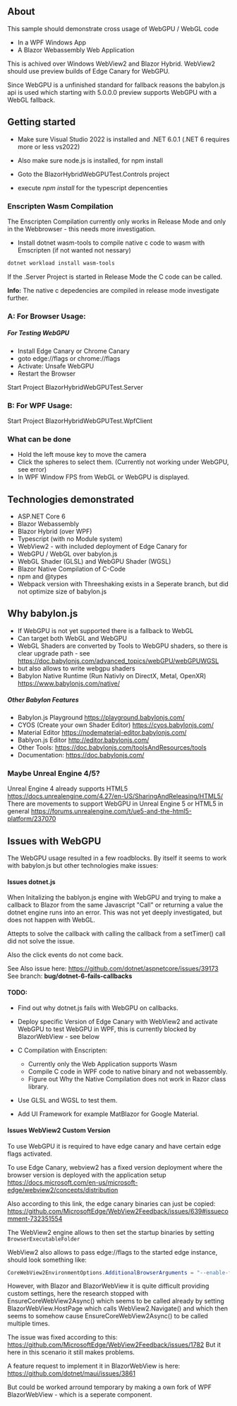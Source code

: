 ## About

This sample should demonstrate cross usage of WebGPU / WebGL code
- In a WPF Windows App
- A Blazor Webassembly Web Application

This is achived over Windows WebView2 and Blazor Hybrid.
WebView2 should use preview builds of Edge Canary for WebGPU.

Since WebGPU is a unfinished standard for fallback reasons the babylon.js api
is used which starting with 5.0.0.0 preview supports WebGPU with a WebGL fallback.

## Getting started

- Make sure Visual Studio 2022 is installed and .NET 6.0.1 (.NET 6 requires more or less vs2022)
- Also make sure node.js is installed, for npm install

- Goto the BlazorHybridWebGPUTest.Controls project
- execute *npm install* for the typescript depencenties

### Enscripten Wasm Compilation

The Enscripten Compilation currently only works in Release Mode and only in the Webbrowser - this needs more investigation.

- Install dotnet wasm-tools to compile native c code to wasm with Emscripten (if not wanted not nessary)
```powershell
dotnet workload install wasm-tools
```

If the .Server Project is started in Release Mode the C code can be called.

**Info:** The native c depedencies are compiled in release mode investigate further.

### A: For Browser Usage:

##### For Testing WebGPU

- Install Edge Canary or Chrome Canary
- goto edge://flags or chrome://flags
- Activate: Unsafe WebGPU
- Restart the Browser

Start Project 
BlazorHybridWebGPUTest.Server


### B: For WPF Usage:

Start Project
BlazorHybridWebGPUTest.WpfClient

### What can be done

- Hold the left mouse key to move the camera
- Click the spheres to select them. (Currently not working under WebGPU, see error)
- In WPF Window FPS from WebGL or WebGPU is displayed.

## Technologies demonstrated
- ASP.NET Core 6
- Blazor Webassembly
- Blazor Hybrid (over WPF)
- Typescript (with no Module system)
- WebView2 - with included deployment of Edge Canary for 
- WebGPU / WebGL over babylon.js
- WebGL Shader (GLSL) and WebGPU Shader (WGSL)
- Blazor Native Compilation of C-Code
- npm and @types
- Webpack version with Threeshaking exists in a Seperate branch, but did not optimize size of babylon.js

## Why babylon.js

- If WebGPU is not yet supported there is a fallback to WebGL
- Can target both WebGL and WebGPU
- WebGL Shaders are converted by Tools to WebGPU shaders, so there is clear upgrade path - see https://doc.babylonjs.com/advanced_topics/webGPU/webGPUWGSL
- but also allows to write webgpu shaders
- Babylon Native Runtime (Run Nativly on DirectX, Metal, OpenXR) https://www.babylonjs.com/native/ 

##### Other Babylon Features

- Babylon.js Playground https://playground.babylonjs.com/
- CYOS (Create your own Shader Editor) https://cyos.babylonjs.com/
- Material Editor https://nodematerial-editor.babylonjs.com/
- Bablyon.js Editor http://editor.babylonjs.com/
- Other Tools: https://doc.babylonjs.com/toolsAndResources/tools
- Documentation: https://doc.babylonjs.com/

### Maybe Unreal Engine 4/5?

Unreal Engine 4 already supports HTML5 https://docs.unrealengine.com/4.27/en-US/SharingAndReleasing/HTML5/
There are movements to support WebGPU in Unreal Engine 5 or HTML5 in general https://forums.unrealengine.com/t/ue5-and-the-html5-platform/237070

## Issues with WebGPU

The WebGPU usage resulted in a few roadblocks. By itself it seems to work with babylon.js but other technologies make issues:

#### Issues dotnet.js

When Initalizing the bablyon.js engine with WebGPU and trying to make a callback 
to Blazor from the same Javascript "Call" or returning a value the dotnet engine runs into an error.
This was not yet deeply investigated, but does not happen with WebGL.

Attepts to solve the callback with calling the callback from a setTimer() call did not solve the issue.

Also the click events do not come back.

See Also issue here:
https://github.com/dotnet/aspnetcore/issues/39173
See branch: **bug/dotnet-6-fails-callbacks**

#### TODO:

- Find out why dotnet.js fails with WebGPU on callbacks.
- Deploy specific Version of Edge Canary with WebView2 and activate WebGPU to test WebGPU in WPF, this is currently blocked by BlazorWebView - see below
- C Compilation with Enscripten:
    - Currently only the Web Application supports Wasm
    - Compile C code in WPF code to native binary and not webassembly.
    - Figure out Why the Native Compilation does not work in Razor class library.

- Use GLSL and WGSL to test them.
- Add UI Framework for example MatBlazor for Google Material.

#### Issues WebView2 Custom Version

To use WebGPU it is required to have edge canary and have certain edge flags activated.

To use Edge Canary, webview2 has a fixed version deployment where the browser version is deployed with the application setup
https://docs.microsoft.com/en-us/microsoft-edge/webview2/concepts/distribution

Also according to this link, the edge canary binaries can just be copied:
https://github.com/MicrosoftEdge/WebView2Feedback/issues/639#issuecomment-732351554

The WebView2 engine allows to then set the startup binaries by setting `BrowserExecutableFolder`

WebView2 also allows to pass edge://flags to the started edge instance,
should look something like: 
```csharp
CoreWebView2EnvironmentOptions.AdditionalBrowserArguments = "--enable-features=enable-unsafe-webgpu
```

However, with Blazor and BlazorWebView it is quite difficult providing custom settings, here the research stopped with EnsureCoreWebView2Async() which seems to be called already by setting BlazorWebView.HostPage which calls WebView2.Navigate() and which then seems to somehow cause EnsureCoreWebView2Async() to be called multiple times.

The issue was fixed according to this: https://github.com/MicrosoftEdge/WebView2Feedback/issues/1782
But it here in this scenario it still makes problems.

A feature request to implement it in BlazorWebView is here:
https://github.com/dotnet/maui/issues/3861

But could be worked arround temporary by making a own fork of WPF BlazorWebView - which is a seperate component.
